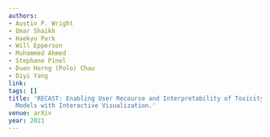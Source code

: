 ```yaml
---
authors:
- Austin P. Wright
- Omar Shaikh
- Haekyu Park
- Will Epperson
- Muhammed Ahmed
- Stephane Pinel
- Duen Horng (Polo) Chau
- Diyi Yang
link:
tags: []
title: 'RECAST: Enabling User Recourse and Interpretability of Toxicity Detection
  Models with Interactive Visualization.'
venue: arXiv
year: 2021
---
```

